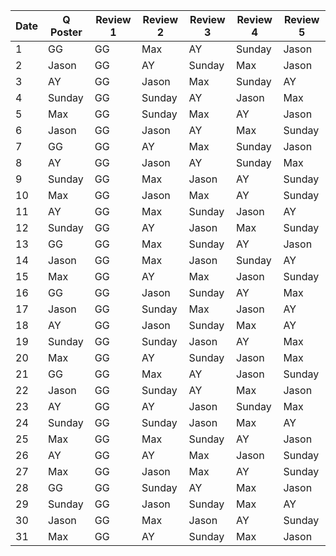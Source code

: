 |	Date	|	Q Poster	|	Review 1	|	Review 2	|	Review 3	|	Review 4	|	Review 5	|
|	---------	|	---------	|	---------	|	---------	|	---------	|	---------	|	---------	|
|	1	|	GG	|	GG	|	Max	|	AY	|	Sunday	|	Jason	|
|	2	|	Jason	|	GG	|	AY	|	Sunday	|	Max	|	Jason	|
|	3	|	AY	|	GG	|	Jason	|	Max	|	Sunday	|	AY	|
|	4	|	Sunday	|	GG	|	Sunday	|	AY	|	Jason	|	Max	|
|	5	|	Max	|	GG	|	Sunday	|	Max	|	AY	|	Jason	|
|	6	|	Jason	|	GG	|	Jason	|	AY	|	Max	|	Sunday	|
|	7	|	GG	|	GG	|	AY	|	Max	|	Sunday	|	Jason	|
|	8	|	AY	|	GG	|	Jason	|	AY	|	Sunday	|	Max	|
|	9	|	Sunday	|	GG	|	Max	|	Jason	|	AY	|	Sunday	|
|	10	|	Max	|	GG	|	Jason	|	Max	|	AY	|	Sunday	|
|	11	|	AY	|	GG	|	Max	|	Sunday	|	Jason	|	AY	|
|	12	|	Sunday	|	GG	|	AY	|	Jason	|	Max	|	Sunday	|
|	13	|	GG	|	GG	|	Max	|	Sunday	|	AY	|	Jason	|
|	14	|	Jason	|	GG	|	Max	|	Jason	|	Sunday	|	AY	|
|	15	|	Max	|	GG	|	AY	|	Max	|	Jason	|	Sunday	|
|	16	|	GG	|	GG	|	Jason	|	Sunday	|	AY	|	Max	|
|	17	|	Jason	|	GG	|	Sunday	|	Max	|	Jason	|	AY	|
|	18	|	AY	|	GG	|	Jason	|	Sunday	|	Max	|	AY	|
|	19	|	Sunday	|	GG	|	Sunday	|	Jason	|	AY	|	Max	|
|	20	|	Max	|	GG	|	AY	|	Sunday	|	Jason	|	Max	|
|	21	|	GG	|	GG	|	Max	|	AY	|	Jason	|	Sunday	|
|	22	|	Jason	|	GG	|	Sunday	|	AY	|	Max	|	Jason	|
|	23	|	AY	|	GG	|	AY	|	Jason	|	Sunday	|	Max	|
|	24	|	Sunday	|	GG	|	Sunday	|	Jason	|	Max	|	AY	|
|	25	|	Max	|	GG	|	Max	|	Sunday	|	AY	|	Jason	|
|	26	|	AY	|	GG	|	AY	|	Max	|	Jason	|	Sunday	|
|	27	|	Max	|	GG	|	Jason	|	Max	|	AY	|	Sunday	|
|	28	|	GG	|	GG	|	Sunday	|	AY	|	Max	|	Jason	|
|	29	|	Sunday	|	GG	|	Jason	|	Sunday	|	Max	|	AY	|
|	30	|	Jason	|	GG	|	Max	|	Jason	|	AY	|	Sunday	|
|	31	|	Max	|	GG	|	AY	|	Sunday	|	Max	|	Jason	|
